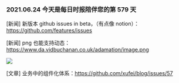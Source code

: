 ### 2021.06.24 今天是每日时报陪伴您的第 579 天

[新闻] 新版本 github issues in beta，（有点像 notion）：<https://github.com/features/issues>

[新闻] png 也能支持动态：<https://www.da.vidbuchanan.co.uk/adamation/image.png>

![](https://www.da.vidbuchanan.co.uk/adamation/image.png)

[文章] 业务中的组件化体系：<https://github.com/xufei/blog/issues/57>
